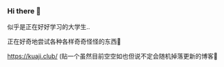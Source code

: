 ### Hi there 👋

<!--
**hiahia12/hiahia12** is a ✨ _special_ ✨ repository because its `README.md` (this file) appears on your GitHub profile.

Here are some ideas to get you started:

- 🔭 I’m currently working on ...
- 🌱 I’m currently learning ...
- 👯 I’m looking to collaborate on ...
- 🤔 I’m looking for help with ...
- 💬 Ask me about ...
- 📫 How to reach me: ...
- 😄 Pronouns: ...
- ⚡ Fun fact: ...
-->
似乎是正在好好学习的大学生..

正在好奇地尝试各种各样奇奇怪怪的东西👯

https://kuaji.club/
(贴一个虽然目前空空如也但说不定会随机掉落更新的博客🔭
